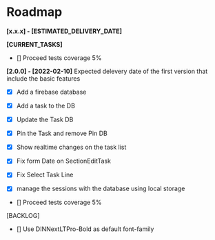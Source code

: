 # Roadmap

**[x.x.x] - [ESTIMATED_DELIVERY_DATE]**

**[CURRENT_TASKS]**

- [] Proceed tests coverage 5%


**[2.0.0] - [2022-02-10]**
 Expected delevery date of the first version that include the basic features
 - [x] Add a firebase database
 - [x] Add a task to the DB
 - [x] Update the Task DB
 - [x] Pin the Task and remove Pin DB
 - [x] Show realtime changes on the task list

 - [x] Fix form Date on SectionEditTask
 - [x] Fix Select Task Line
 - [x] manage the sessions with the database using local storage
 - [] Proceed tests coverage 5%




[BACKLOG]
- [] Use DINNextLTPro-Bold as default font-family
